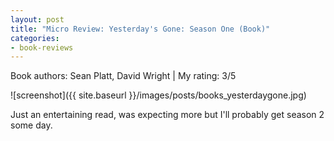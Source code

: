 ```yaml
---
layout: post
title: "Micro Review: Yesterday's Gone: Season One (Book)"
categories:
- book-reviews
---
```


<p>Book authors: Sean Platt, David Wright | My rating: 3/5</p>


![screenshot]({{ site.baseurl }}/images/posts/books_yesterdaygone.jpg)


<p>Just an entertaining read, was expecting more but I'll probably get season 2 some day.</p>
